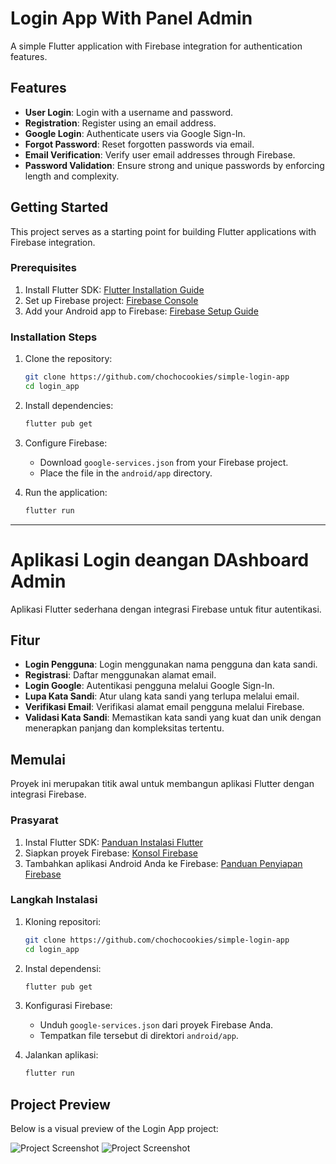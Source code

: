 # Login App With Panel Admin 

A simple Flutter application with Firebase integration for authentication features.

## Features

- **User Login**: Login with a username and password.
- **Registration**: Register using an email address.
- **Google Login**: Authenticate users via Google Sign-In.
- **Forgot Password**: Reset forgotten passwords via email.
- **Email Verification**: Verify user email addresses through Firebase.
- **Password Validation**: Ensure strong and unique passwords by enforcing length and complexity.

## Getting Started

This project serves as a starting point for building Flutter applications with Firebase integration.

### Prerequisites

1. Install Flutter SDK: [Flutter Installation Guide](https://flutter.dev/docs/get-started/install)
2. Set up Firebase project: [Firebase Console](https://console.firebase.google.com/)
3. Add your Android app to Firebase: [Firebase Setup Guide](https://firebase.google.com/docs/android/setup)

### Installation Steps

1. Clone the repository:
   ```bash
   git clone https://github.com/chochocookies/simple-login-app
   cd login_app
   ```

2. Install dependencies:
   ```bash
   flutter pub get
   ```

3. Configure Firebase:
   - Download `google-services.json` from your Firebase project.
   - Place the file in the `android/app` directory.

4. Run the application:
   ```bash
   flutter run
   ```

---

# Aplikasi Login deangan DAshboard Admin 

Aplikasi Flutter sederhana dengan integrasi Firebase untuk fitur autentikasi.

## Fitur

- **Login Pengguna**: Login menggunakan nama pengguna dan kata sandi.
- **Registrasi**: Daftar menggunakan alamat email.
- **Login Google**: Autentikasi pengguna melalui Google Sign-In.
- **Lupa Kata Sandi**: Atur ulang kata sandi yang terlupa melalui email.
- **Verifikasi Email**: Verifikasi alamat email pengguna melalui Firebase.
- **Validasi Kata Sandi**: Memastikan kata sandi yang kuat dan unik dengan menerapkan panjang dan kompleksitas tertentu.

## Memulai

Proyek ini merupakan titik awal untuk membangun aplikasi Flutter dengan integrasi Firebase.

### Prasyarat

1. Instal Flutter SDK: [Panduan Instalasi Flutter](https://flutter.dev/docs/get-started/install)
2. Siapkan proyek Firebase: [Konsol Firebase](https://console.firebase.google.com/)
3. Tambahkan aplikasi Android Anda ke Firebase: [Panduan Penyiapan Firebase](https://firebase.google.com/docs/android/setup)

### Langkah Instalasi

1. Kloning repositori:
   ```bash
   git clone https://github.com/chochocookies/simple-login-app
   cd login_app
   ```

2. Instal dependensi:
   ```bash
   flutter pub get
   ```

3. Konfigurasi Firebase:
   - Unduh `google-services.json` dari proyek Firebase Anda.
   - Tempatkan file tersebut di direktori `android/app`.

4. Jalankan aplikasi:
   ```bash
   flutter run
   ```


## Project Preview

Below is a visual preview of the Login App project:

![Project Screenshot](assets/Screenshot_20250611_183037.png) ![Project Screenshot](assets/Screenshot_20250611_183123.png)
